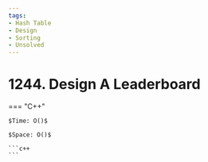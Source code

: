 ```yaml
---
tags:
- Hash Table
- Design
- Sorting
- Unsolved
---
```



# 1244. Design A Leaderboard

=== "C++"

    $Time: O()$

    $Space: O()$

    ```c++
    ```